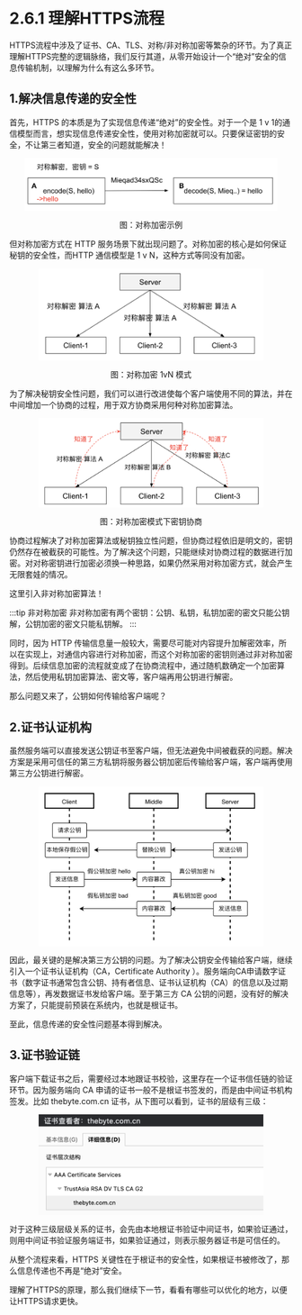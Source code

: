 # 2.6.1  理解HTTPS流程

HTTPS流程中涉及了证书、CA、TLS、对称/非对称加密等繁杂的环节。为了真正理解HTTPS完整的逻辑脉络，我们反行其道，从零开始设计一个“绝对”安全的信息传输机制，以理解为什么有这么多环节。

## 1.解决信息传递的安全性

首先，HTTPS 的本质是为了实现信息传递“绝对”的安全性。对于一个是 1 v 1的通信模型而言，想实现信息传递安全性，使用对称加密就可以。只要保证密钥的安全，不让第三者知道，安全的问题就能解决！

<div  align="center">
	<img src="../assets/https-1.png" width = "450"  align=center />
	<p>图：对称加密示例</p>
</div>

但对称加密方式在 HTTP 服务场景下就出现问题了。对称加密的核心是如何保证秘钥的安全性，而HTTP 通信模型是 1 v N，这种方式等同没有加密。 

<div  align="center">
	<img src="../assets/https-2.png" width = "400"  align=center />
	<p>图：对称加密 1vN 模式</p>
</div>

为了解决秘钥安全性问题，我们可以进行改进使每个客户端使用不同的算法，并在中间增加一个协商的过程，用于双方协商采用何种对称加密算法。

<div  align="center">
	<img src="../assets/https-3.png" width = "400"  align=center />
	<p>图：对称加密模式下密钥协商</p>

</div>

协商过程解决了对称加密算法或秘钥独立性问题，但协商过程依旧是明文的，密钥仍然存在被截获的可能性。为了解决这个问题，只能继续对协商过程的数据进行加密。对对称密钥进行加密必须换一种思路，如果仍然采用对称加密方式，就会产生无限套娃的情况。

这里引入非对称加密算法！

:::tip 非对称加密
非对称加密有两个密钥：公钥、私钥，私钥加密的密文只能公钥解，公钥加密的密文只能私钥解。
:::

同时，因为 HTTP 传输信息量一般较大，需要尽可能对内容提升加解密效率，所以在实现上，对通信内容进行对称加密，而这个对称加密的密钥则通过非对称加密得到。后续信息加密的流程就变成了在协商流程中，通过随机数确定一个加密算法，然后使用私钥加密算法、密文等，客户端再用公钥进行解密。

那么问题又来了，公钥如何传输给客户端呢？


## 2.证书认证机构

虽然服务端可以直接发送公钥证书至客户端，但无法避免中间被截获的问题。解决方案是采用可信任的第三方私钥将服务器公钥加密后传输给客户端，客户端再使用第三方公钥进行解密。

<div  align="center">
	<img src="../assets/https-4.png" width = "400"  align=center />
</div>

因此，最关键的是解决第三方公钥的问题。为了解决公钥安全传输给客户端，继续引入一个证书认证机构（CA，Certificate Authority ）。服务端向CA申请数字证书（数字证书通常包含公钥、持有者信息、证书认证机构（CA）的信息以及过期信息等），再发数据证书发给客户端。至于第三方 CA 公钥的问题，没有好的解决方案了，只能提前预装在系统内，也就是根证书。

至此，信息传递的安全性问题基本得到解决。

## 3.证书验证链

客户端下载证书之后，需要经过本地跟证书校验，这里存在一个证书信任链的验证环节。因为服务端向 CA 申请的证书一般不是根证书签发的，而是由中间证书机构签发。比如 thebyte.com.cn 证书，从下图可以看到，证书的层级有三级：

<div  align="center">
	<img src="../assets/https-5.png" width = "400"  align=center />
</div>

对于这种三级层级关系的证书，会先由本地根证书验证中间证书，如果验证通过，则用中间证书验证服务端证书，如果验证通过，则表示服务器证书是可信任的。

从整个流程来看，HTTPS 关键性在于根证书的安全性，如果根证书被修改了，那么信息传递也不再是“绝对”安全。

理解了HTTPS的原理，那么我们继续下一节，看看有哪些可以优化的地方，以便让HTTPS请求更快。
